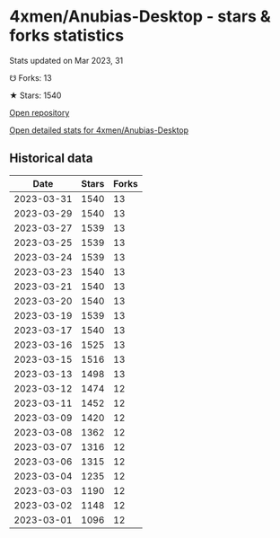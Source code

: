 # 4xmen/Anubias-Desktop - stars & forks statistics

Stats updated on Mar 2023, 31

☋ Forks: 13

★ Stars: 1540

[Open repository](https://github.com/4xmen/Anubias-Desktop)

[Open detailed stats for 4xmen/Anubias-Desktop](https://reviewgithub.com/rep/4xmen/Anubias-Desktop)

## Historical data
| Date | Stars | Forks |
|------|-------|-------|
| 2023-03-31 | 1540 | 13 | 
| 2023-03-29 | 1540 | 13 | 
| 2023-03-27 | 1539 | 13 | 
| 2023-03-25 | 1539 | 13 | 
| 2023-03-24 | 1539 | 13 | 
| 2023-03-23 | 1540 | 13 | 
| 2023-03-21 | 1540 | 13 | 
| 2023-03-20 | 1540 | 13 | 
| 2023-03-19 | 1539 | 13 | 
| 2023-03-17 | 1540 | 13 | 
| 2023-03-16 | 1525 | 13 | 
| 2023-03-15 | 1516 | 13 | 
| 2023-03-13 | 1498 | 13 | 
| 2023-03-12 | 1474 | 12 | 
| 2023-03-11 | 1452 | 12 | 
| 2023-03-09 | 1420 | 12 | 
| 2023-03-08 | 1362 | 12 | 
| 2023-03-07 | 1316 | 12 | 
| 2023-03-06 | 1315 | 12 | 
| 2023-03-04 | 1235 | 12 | 
| 2023-03-03 | 1190 | 12 | 
| 2023-03-02 | 1148 | 12 | 
| 2023-03-01 | 1096 | 12 | 

